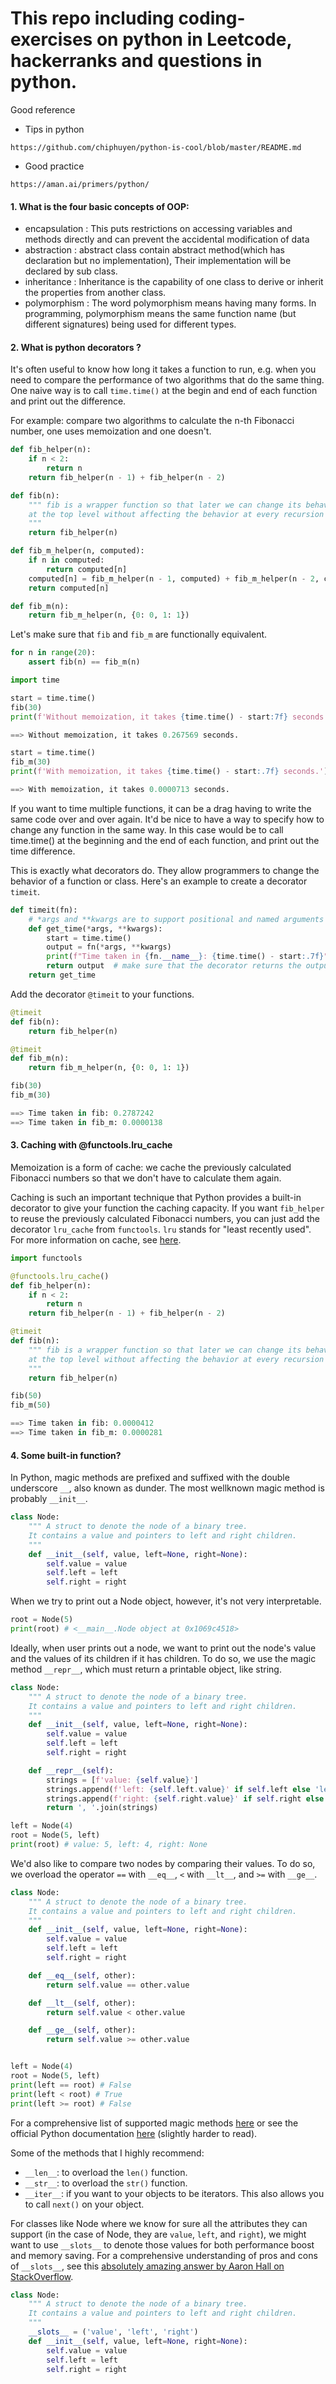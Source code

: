 # This repo including coding-exercises on python in Leetcode, hackerranks and questions in python.

Good reference
- Tips in python
```
https://github.com/chiphuyen/python-is-cool/blob/master/README.md
```
- Good practice
```
https://aman.ai/primers/python/
```

#### 1. What is the four basic concepts of OOP:
- encapsulation : This puts restrictions on accessing variables and methods directly and can prevent the accidental modification of data
- abstraction : abstract class contain abstract method(which has declaration but no implementation), Their implementation will be declared by sub class. 
- inheritance : Inheritance is the capability of one class to derive or inherit the properties from another class. 
- polymorphism : The word polymorphism means having many forms. In programming, polymorphism means the same function name (but different signatures) being used for different types.

#### 2. What is python decorators ?
It's often useful to know how long it takes a function to run, e.g. when you need to compare the performance of two algorithms that do the same thing. One naive way is to call `time.time()` at the begin and end of each function and print out the difference.

For example: compare two algorithms to calculate the n-th Fibonacci number, one uses memoization and one doesn't.

```python
def fib_helper(n):
    if n < 2:
        return n
    return fib_helper(n - 1) + fib_helper(n - 2)

def fib(n):
    """ fib is a wrapper function so that later we can change its behavior
    at the top level without affecting the behavior at every recursion step.
    """
    return fib_helper(n)

def fib_m_helper(n, computed):
    if n in computed:
        return computed[n]
    computed[n] = fib_m_helper(n - 1, computed) + fib_m_helper(n - 2, computed)
    return computed[n]

def fib_m(n):
    return fib_m_helper(n, {0: 0, 1: 1})
```

Let's make sure that `fib` and `fib_m` are functionally equivalent.

```python
for n in range(20):
    assert fib(n) == fib_m(n)
```

```python
import time

start = time.time()
fib(30)
print(f'Without memoization, it takes {time.time() - start:7f} seconds.')

==> Without memoization, it takes 0.267569 seconds.

start = time.time()
fib_m(30)
print(f'With memoization, it takes {time.time() - start:.7f} seconds.')

==> With memoization, it takes 0.0000713 seconds.
```

If you want to time multiple functions, it can be a drag having to write the same code over and over again. It'd be nice to have a way to specify how to change any function in the same way. In this case would be to call time.time() at the beginning and the end of each function, and print out the time difference.

This is exactly what decorators do. They allow programmers to change the behavior of a function or class. Here's an example to create a decorator `timeit`.

```python
def timeit(fn): 
    # *args and **kwargs are to support positional and named arguments of fn
    def get_time(*args, **kwargs): 
        start = time.time() 
        output = fn(*args, **kwargs)
        print(f"Time taken in {fn.__name__}: {time.time() - start:.7f}")
        return output  # make sure that the decorator returns the output of fn
    return get_time 
```

Add the decorator `@timeit` to your functions.

```python
@timeit
def fib(n):
    return fib_helper(n)

@timeit
def fib_m(n):
    return fib_m_helper(n, {0: 0, 1: 1})

fib(30)
fib_m(30)

==> Time taken in fib: 0.2787242
==> Time taken in fib_m: 0.0000138
```

#### 3. Caching with @functools.lru_cache
Memoization is a form of cache: we cache the previously calculated Fibonacci numbers so that we don't have to calculate them again.

Caching is such an important technique that Python provides a built-in decorator to give your function the caching capacity. If you want `fib_helper` to reuse the previously calculated Fibonacci numbers, you can just add the decorator `lru_cache` from `functools`. `lru` stands for "least recently used". For more information on cache, see [here](https://docs.python.org/3/library/functools.html).

```python
import functools

@functools.lru_cache()
def fib_helper(n):
    if n < 2:
        return n
    return fib_helper(n - 1) + fib_helper(n - 2)

@timeit
def fib(n):
    """ fib is a wrapper function so that later we can change its behavior
    at the top level without affecting the behavior at every recursion step.
    """
    return fib_helper(n)

fib(50)
fib_m(50)

==> Time taken in fib: 0.0000412
==> Time taken in fib_m: 0.0000281
```
#### 4. Some built-in function?
In Python, magic methods are prefixed and suffixed with the double underscore `__`, also known as dunder. The most wellknown magic method is probably `__init__`.

```python
class Node:
    """ A struct to denote the node of a binary tree.
    It contains a value and pointers to left and right children.
    """
    def __init__(self, value, left=None, right=None):
        self.value = value
        self.left = left
        self.right = right
```

When we try to print out a Node object, however, it's not very interpretable.

```python
root = Node(5)
print(root) # <__main__.Node object at 0x1069c4518>
```

Ideally, when user prints out a node, we want to print out the node's value and the values of its children if it has children. To do so, we use the magic method `__repr__`, which must return a printable object, like string.

```python
class Node:
    """ A struct to denote the node of a binary tree.
    It contains a value and pointers to left and right children.
    """
    def __init__(self, value, left=None, right=None):
        self.value = value
        self.left = left
        self.right = right

    def __repr__(self):
        strings = [f'value: {self.value}']
        strings.append(f'left: {self.left.value}' if self.left else 'left: None')
        strings.append(f'right: {self.right.value}' if self.right else 'right: None')
        return ', '.join(strings)

left = Node(4)
root = Node(5, left)
print(root) # value: 5, left: 4, right: None
```

We'd also like to compare two nodes by comparing their values. To do so, we overload the operator `==` with `__eq__`, `<` with `__lt__`, and `>=` with `__ge__`.

```python
class Node:
    """ A struct to denote the node of a binary tree.
    It contains a value and pointers to left and right children.
    """
    def __init__(self, value, left=None, right=None):
        self.value = value
        self.left = left
        self.right = right

    def __eq__(self, other):
        return self.value == other.value

    def __lt__(self, other):
        return self.value < other.value

    def __ge__(self, other):
        return self.value >= other.value


left = Node(4)
root = Node(5, left)
print(left == root) # False
print(left < root) # True
print(left >= root) # False
```

For a comprehensive list of supported magic methods [here](https://www.tutorialsteacher.com/python/magic-methods-in-python) or see the official Python documentation [here](https://docs.python.org/3/reference/datamodel.html#special-method-names) (slightly harder to read).

Some of the methods that I highly recommend:

- `__len__`: to overload the `len()` function.
- `__str__`: to overload the `str()` function.
- `__iter__`: if you want to your objects to be iterators. This also allows you to call `next()` on your object.

For classes like Node where we know for sure all the attributes they can support (in the case of Node, they are `value`, `left`, and `right`), we might want to use `__slots__` to denote those values for both performance boost and memory saving. For a comprehensive understanding of pros and cons of `__slots__`, see this [absolutely amazing answer by Aaron Hall on StackOverflow](https://stackoverflow.com/a/28059785/5029595).

```python
class Node:
    """ A struct to denote the node of a binary tree.
    It contains a value and pointers to left and right children.
    """
    __slots__ = ('value', 'left', 'right')
    def __init__(self, value, left=None, right=None):
        self.value = value
        self.left = left
        self.right = right
```
